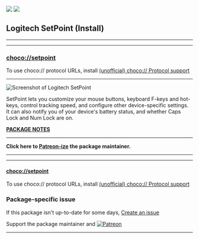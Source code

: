 [![](https://img.shields.io/chocolatey/v/setpoint?color=green&label=setpoint)](https://chocolatey.org/packages/setpoint) [![](https://img.shields.io/chocolatey/dt/setpoint)](https://chocolatey.org/packages/setpoint)

## Logitech SetPoint (Install)

---

---

### [choco://setpoint](choco://setpoint)
To use choco:// protocol URLs, install [(unofficial) choco:// Protocol support ](https://chocolatey.org/packages/choco-protocol-support)

---

![Screenshot of Logitech SetPoint](https://secure.logitech.com/assets/33024/9/m570-image.jpg)
	
SetPoint lets you customize your mouse buttons, keyboard F-keys and hot-keys, control tracking speed, and configure other device-specific settings. It can also notify you of your device's battery status, and whether Caps Lock and Num Lock are on.

**[PACKAGE NOTES](https://github.com/bcurran3/ChocolateyPackages/blob/master/setpoint/readme.md)**


    

---

**Click here to [Patreon-ize](https://www.patreon.com/bcurran3) the package maintainer.**

---

---

#### [choco://setpoint](choco://setpoint)
To use choco:// protocol URLs, install [(unofficial) choco:// Protocol support ](https://chocolatey.org/packages/choco-protocol-support)

### Package-specific issue
If this package isn't up-to-date for some days, [Create an issue](https://github.com/tunisiano187/Chocolatey-packages/issues/new/choose)

Support the package maintainer and [![Patreon](https://cdn.jsdelivr.net/gh/tunisiano187/Chocolatey-packages@d15c4e19c709e7148588d4523ffc6dd3cd3c7e5e/icons/patreon.png)](https://www.patreon.com/tunisiano)

---
